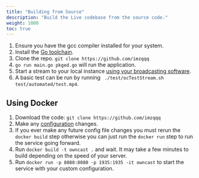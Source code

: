 ```yaml
---
title: "Building from Source"
description: "Build the Live codebase from the source code."
weight: 1000
toc: true
---
```


1. Ensure you have the gcc compiler installed for your system.
1. Install the [Go toolchain](https://golang.org/dl/).
1. Clone the repo. `git clone https://github.com/imzqqq`
1. `go run main.go pkged.go` will run the application.
1. Start a stream to your local instance [using your broadcasting software](/quickstart/startstreaming/).
1. A basic test can be run by running ` ./test/ocTestStream.sh test/automated/test.mp4`.

## Using Docker

1. Download the code: `git clone https://github.com/imzqqq`
1. Make any [configuration](/docs/configuration) changes.
1. If you ever make any future config file changes you must rerun the `docker build` step otherwise you can just run the `docker run` step to run the service going forward.
1. Run `docker build -t owncast .` and wait. It may take a few minutes to build depending on the speed of your server.
1. Run `docker run -p 8080:8080 -p 1935:1935 -it owncast` to start the service with your custom configuration.
